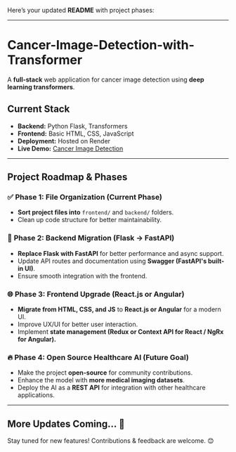 Here’s your updated **README** with project phases:  

---

# **Cancer-Image-Detection-with-Transformer**  
A **full-stack** web application for cancer image detection using **deep learning transformers**.

## **Current Stack**  
- **Backend:** Python Flask, Transformers  
- **Frontend:** Basic HTML, CSS, JavaScript  
- **Deployment:** Hosted on Render  
- **Live Demo:** [Cancer Image Detection](https://cancer-image-detection-with-transformer.onrender.com/)  

---

## **Project Roadmap & Phases**  

### ✅ **Phase 1: File Organization** (Current Phase)  
- **Sort project files into** `frontend/` and `backend/` folders.  
- Clean up code structure for better maintainability.  

### 🚀 **Phase 2: Backend Migration (Flask → FastAPI)**  
- **Replace Flask with FastAPI** for better performance and async support.  
- Update API routes and documentation using **Swagger (FastAPI's built-in UI)**.  
- Ensure smooth integration with the frontend.  

### 🌐 **Phase 3: Frontend Upgrade (React.js or Angular)**  
- **Migrate from HTML, CSS, and JS** to **React.js or Angular** for a modern UI.  
- Improve UX/UI for better user interaction.  
- Implement **state management (Redux or Context API for React / NgRx for Angular).**  

### 🔥 **Phase 4: Open Source Healthcare AI (Future Goal)**  
- Make the project **open-source** for community contributions.  
- Enhance the model with **more medical imaging datasets**.  
- Deploy the AI as a **REST API** for integration with other healthcare applications.  

---

## **More Updates Coming...** 🚀  

Stay tuned for new features! Contributions & feedback are welcome. 😊
